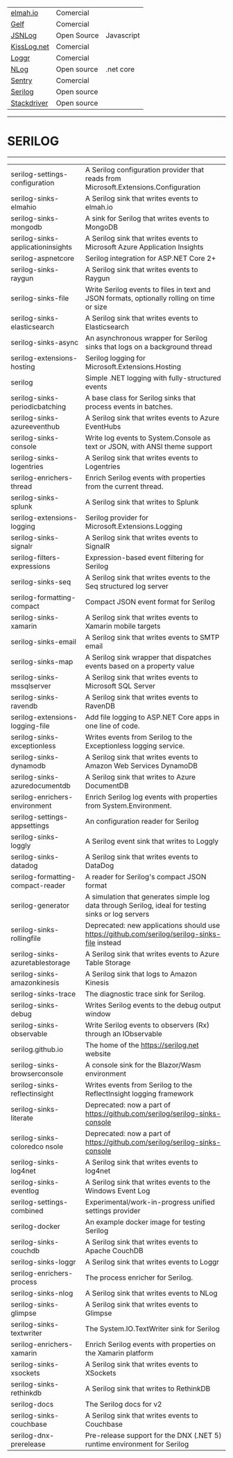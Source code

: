 | | | |
|--|--|--|
| [elmah.io](https://elmah.io/) | Comercial | |
| [Gelf](https://docs.graylog.org/en/2.3/pages/gelf.html) | Comercial |
| [JSNLog](http://jsnlog.com/) | Open Source | Javascript |
| [KissLog.net](https://kisslog.net/) | Comercial | |
| [Loggr](http://loggr.net/) | Comercial | |
| [NLog](https://nlog-project.org/) | Open source | .net core |
| [Sentry](https://sentry.io/welcome/) | Comercial ||
| [Serilog](https://serilog.net/) | Open source |
| [Stackdriver]() | Open source | 

-----------
# SERILOG
-----------
|||
|--| --|
| serilog-settings-configuration | A Serilog configuration provider that reads from Microsoft.Extensions.Configuration |
| serilog-sinks-elmahio | A Serilog sink that writes events to elmah.io |
| serilog-sinks-mongodb | A sink for Serilog that writes events to MongoDB |
| serilog-sinks-applicationinsights |A Serilog sink that writes events to Microsoft Azure Application Insights |
| serilog-aspnetcore | Serilog integration for ASP.NET Core 2+ |
| serilog-sinks-raygun | A Serilog sink that writes events to Raygun |
| serilog-sinks-file | Write Serilog events to files in text and JSON formats, optionally rolling on time or size |
| serilog-sinks-elasticsearch | A Serilog sink that writes events to Elasticsearch |
| serilog-sinks-async | An asynchronous wrapper for Serilog sinks that logs on a background thread |
| serilog-extensions-hosting | Serilog logging for Microsoft.Extensions.Hosting |
| serilog | Simple .NET logging with fully-structured events |
| serilog-sinks-periodicbatching | A base class for Serilog sinks that process events in batches. |
| serilog-sinks-azureeventhub | A Serilog sink that writes events to Azure EventHubs |
| serilog-sinks-console | Write log events to System.Console as text or JSON, with ANSI theme support |
| serilog-sinks-logentries | A Serilog sink that writes events to Logentries |
| serilog-enrichers-thread | Enrich Serilog events with properties from the current thread.|
| serilog-sinks-splunk | A Serilog sink that writes to Splunk |
| serilog-extensions-logging | Serilog provider for Microsoft.Extensions.Logging |
| serilog-sinks-signalr | A Serilog sink that writes events to SignalR |
| serilog-filters-expressions | Expression-based event filtering for Serilog |
| serilog-sinks-seq | A Serilog sink that writes events to the Seq structured log server |
| serilog-formatting-compact | Compact JSON event format for Serilog |
| serilog-sinks-xamarin | A Serilog sink that writes events to Xamarin mobile targets |
| serilog-sinks-email | A Serilog sink that writes events to SMTP email |
| serilog-sinks-map | A Serilog sink wrapper that dispatches events based on a property value |
| serilog-sinks-mssqlserver | A Serilog sink that writes events to Microsoft SQL Server |
| serilog-sinks-ravendb | A Serilog sink that writes events to RavenDB |
| serilog-extensions-logging-file | Add file logging to ASP.NET Core apps in one line of code. |
| serilog-sinks-exceptionless | Writes events from Serilog to the Exceptionless logging service. |
| serilog-sinks-dynamodb | A Serilog sink that writes events to Amazon Web Services DynamoDB |
| serilog-sinks-azuredocumentdb | A Serilog sink that writes to Azure DocumentDB |
| serilog-enrichers-environment | Enrich Serilog log events with properties from System.Environment. |
| serilog-settings-appsettings | An <appSettings> configuration reader for Serilog |
| serilog-sinks-loggly | A Serilog event sink that writes to Loggly |
| serilog-sinks-datadog | A Serilog sink that writes events to DataDog |
| serilog-formatting-compact-reader | A reader for Serilog's compact JSON format |
| serilog-generator | A simulation that generates simple log data through Serilog, ideal for testing sinks or log servers |
| serilog-sinks-rollingfile | Deprecated: new applications should use https://github.com/serilog/serilog-sinks-file instead |
| serilog-sinks-azuretablestorage | A Serilog sink that writes events to Azure Table Storage |
| serilog-sinks-amazonkinesis | A Serilog sink that logs to Amazon Kinesis |
| serilog-sinks-trace | The diagnostic trace sink for Serilog. |
| serilog-sinks-debug | Writes Serilog events to the debug output window |
| serilog-sinks-observable | Write Serilog events to observers (Rx) through an IObservable |
| serilog.github.io | The home of the https://serilog.net website |
| serilog-sinks-browserconsole | A console sink for the Blazor/Wasm environment |
| serilog-sinks-reflectinsight | Writes events from Serilog to the ReflectInsight logging framework |
| serilog-sinks-literate | Deprecated: now a part of https://github.com/serilog/serilog-sinks-console |
| serilog-sinks-coloredco nsole | Deprecated: now a part of https://github.com/serilog/serilog-sinks-console |
| serilog-sinks-log4net | A Serilog sink that writes events to log4net |
| serilog-sinks-eventlog | A Serilog sink that writes events to the Windows Event Log |
| serilog-settings-combined | Experimental/work-in-progress unified settings provider |
| serilog-docker | An example docker image for testing Serilog |
| serilog-sinks-couchdb | A Serilog sink that writes events to Apache CouchDB |
| serilog-sinks-loggr | A Serilog sink that writes events to Loggr |
| serilog-enrichers-process | The process enricher for Serilog. |
| serilog-sinks-nlog | A Serilog sink that writes events to NLog |
| serilog-sinks-glimpse | A Serilog sink that writes events to Glimpse |
| serilog-sinks-textwriter | The System.IO.TextWriter sink for Serilog |
| serilog-enrichers-xamarin | Enrich Serilog events with properties on the Xamarin platform |
| serilog-sinks-xsockets | A Serilog sink that writes events to XSockets |
| serilog-sinks-rethinkdb | A Serilog sink that writes to RethinkDB |
| serilog-docs | The Serilog docs for v2 |
| serilog-sinks-couchbase | A Serilog sink that writes events to Couchbase |
| serilog-dnx-prerelease | Pre-release support for the DNX (.NET 5) runtime environment for Serilog |